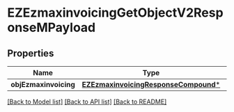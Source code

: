 # EZEzmaxinvoicingGetObjectV2ResponseMPayload

## Properties
Name | Type | Description | Notes
------------ | ------------- | ------------- | -------------
**objEzmaxinvoicing** | [**EZEzmaxinvoicingResponseCompound***](EZEzmaxinvoicingResponseCompound.md) |  | 

[[Back to Model list]](../README.md#documentation-for-models) [[Back to API list]](../README.md#documentation-for-api-endpoints) [[Back to README]](../README.md)



